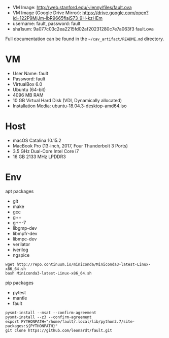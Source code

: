 * VM Image: http://web.stanford.edu/~lenny/files/fault.ova
* VM Image (Google Drive Mirror): https://drive.google.com/open?id=122P9MjJm-lbR9665flajS73_9H-kzHEm
* username: fault, password: fault
* sha1sum: 9a077c03c2ea2215fd02af20231280c7e7a063f3 fault.ova

Full documentation can be found in the `~/cav_artifact/README.md` directory.

# VM
* User Name: fault
* Password: fault
* VirtualBox 6.0
* Ubuntu (64-bit)
* 4096 MB RAM
* 10 GB Virtual Hard Disk (VDI, Dynamically allocated)
* Installation Media: ubuntu-18.04.3-desktop-amd64.iso

# Host
* macOS Catalina 10.15.2
* MacBook Pro (13-inch, 2017, Four Thunderbolt 3 Ports)
* 3.5 GHz Dual-Core Intel Core i7
* 16 GB 2133 MHz LPDDR3

# Env
apt packages
* git
* make
* gcc
* g++
* g++-7
* libgmp-dev
* libmpfr-dev
* libmpc-dev
* verilator
* iverilog
* ngspice

```
wget http://repo.continuum.io/miniconda/Miniconda3-latest-Linux-x86_64.sh
bash Miniconda3-latest-Linux-x86_64.sh
```

pip packages
* pytest
* mantle
* fault

```
pysmt-install --msat --confirm-agreement
pysmt-install --z3 --confirm-agreement
export PYTHONPATH="/home/fault/.local/lib/python3.7/site-packages:${PYTHONPATH}"
git clone https://github.com/leonardt/fault.git
```
